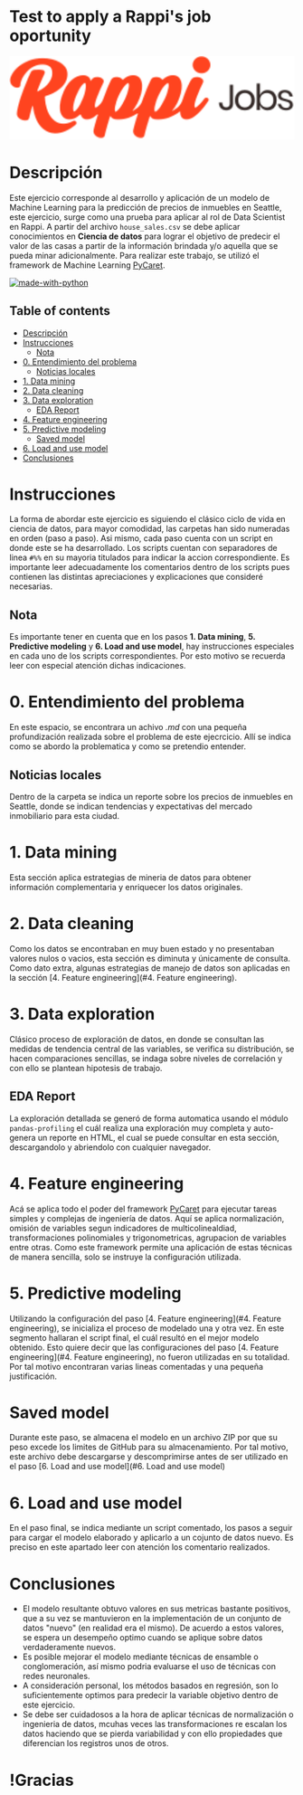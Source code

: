 # Test to apply a Rappi's job oportunity

<div>
  <p align="center">
    <img src="Images/logo-rappi.svg" width="800"> 
  </p>
</div>

# Descripción

Este ejercicio corresponde al desarrollo y aplicación de un modelo de Machine Learning para la predicción de precios de inmuebles en Seattle, este ejercicio, surge como una prueba para aplicar al rol de Data Scientist en Rappi. A partir del archivo `house_sales.csv` se debe aplicar conocimientos en **Ciencia de datos** para lograr el objetivo de predecir el valor de las casas a partir de la información brindada y/o aquella que se pueda minar adicionalmente. Para realizar este trabajo, se utilizó el framework de Machine Learning [PyCaret](https://github.com/pycaret/pycaret).

[![made-with-python](https://img.shields.io/badge/Made%20with-Python%203.8-1f425f.svg?logo=python)](https://www.python.org/)

## Table of contents

* [Descripción](#Descripción)
* [Instrucciones](#Instrucciones)
  + [Nota](#nota)
* [0. Entendimiento del problema](#0-Entendimiento-del-problema)
  + [Noticias locales](##Noticias-locales)
* [1. Data mining](#1-Data-mining)
* [2. Data cleaning](#2-Data-cleaning)
* [3. Data exploration](#3-Data-exploration)
  + [EDA Report](#eda-report)
* [4. Feature engineering](#4-Feature-engineering)
* [5. Predictive modeling](#5-Predictive-modeling)
  + [Saved model](#saved-model)
* [6. Load and use model](#6-Load-and-use-model)
* [Conclusiones](#Conclusiones)


# Instrucciones

La forma de abordar este ejercicio es siguiendo el clásico ciclo de vida en ciencia de datos, para mayor comodidad, las carpetas han sido numeradas en orden (paso a paso). Asi mismo, cada paso cuenta con un script en donde este se ha desarrollado. Los scripts cuentan con separadores de linea `#%%` en su mayoria titulados para indicar la accion correspondiente. Es importante leer adecuadamente los comentarios dentro de los scripts pues contienen las distintas apreciaciones y explicaciones que consideré necesarias.

## Nota
Es importante tener en cuenta que en los pasos **1. Data mining**, **5. Predictive modeling** y **6. Load and use model**, hay instrucciones especiales en cada uno de los scripts correspondientes. Por esto motivo se recuerda leer con especial atención dichas indicaciones.


# 0. Entendimiento del problema

En este espacio, se encontrara un achivo *.md* con una pequeña profundización realizada sobre el problema de este ejecrcicio. Allí se indica como se abordo la problematica y como se pretendio entender.

## Noticias locales
Dentro de la carpeta se indica un reporte sobre los precios de inmuebles en Seattle, donde se indican tendencias y expectativas del mercado inmobiliario para esta ciudad.


# 1. Data mining
Esta sección aplica estrategias de mineria de datos para obtener información complementaria y enriquecer los datos originales.


# 2. Data cleaning
Como los datos se encontraban en muy buen estado y no presentaban valores nulos o vacios, esta sección es diminuta y únicamente de consulta.
Como dato extra, algunas estrategias de manejo de datos son aplicadas en la sección [4. Feature engineering](#4. Feature engineering).


# 3. Data exploration
Clásico proceso de exploración de datos, en donde se consultan las medidas de tendencia central de las variables, se verifica su distribución, se hacen comparaciones sencillas, se indaga sobre niveles de correlación y con ello se plantean hipotesis de trabajo.

## EDA Report
La exploración detallada se generó de forma automatica usando el módulo `pandas-profiling` el cuál realiza una exploración muy completa y auto-genera un reporte en HTML, el cual se puede consultar en esta sección, descargandolo y abriendolo con cualquier navegador.

# 4. Feature engineering
Acá se aplica todo el poder del framework [PyCaret](https://github.com/pycaret/pycaret) para ejecutar tareas simples y complejas de ingeniería de datos. Aquí se aplica normalización, omisión de variables segun indicadores de multicolinealdiad, transformaciones polinomiales y trigonometricas, agrupacion de variables entre otras. Como este framework permite una aplicación de estas técnicas de manera sencilla, solo se instruye la configuración utilizada.


# 5. Predictive modeling
Utilizando la configuración del paso [4. Feature engineering](#4. Feature engineering), se inicializa el proceso de modelado una y otra vez. En este segmento hallaran el script final, el cuál resultó en el mejor modelo obtenido. Esto quiere decir que las configuraciones del paso [4. Feature engineering](#4. Feature engineering), no fueron utilizadas en su totalidad. Por tal motivo encontraran varias lineas comentadas y una pequeña justificación.

# Saved model
Durante este paso, se almacena el modelo en un archivo ZIP por que su peso excede los limites de GitHub para su almacenamiento. Por tal motivo, este archivo debe descargarse y descomprimirse antes de ser utilizado en el paso [6. Load and use model](#6. Load and use model)


# 6. Load and use model
En el paso final, se indica mediante un script comentado, los pasos a seguir para cargar el modelo elaborado y aplicarlo a un cojunto de datos nuevo. Es preciso en este apartado leer con atención los comentario realizados.


# Conclusiones
- El modelo resultante obtuvo valores en sus metricas bastante positivos, que a su vez se mantuvieron en la implementación de un conjunto de datos "nuevo" (en realidad era el mismo). De acuerdo a estos valores, se espera un desempeño optimo cuando se aplique sobre datos verdaderamente nuevos.
- Es posible mejorar el modelo mediante técnicas de ensamble o conglomeración, así mismo podria evaluarse el uso de técnicas con redes neuronales.
- A consideración personal, los métodos basados en regresión, son lo suficientemente optimos para predecir la variable objetivo dentro de este ejercicio.
- Se debe ser cuidadosos a la hora de aplicar técnicas de normalización o ingenieria de datos, mcuhas veces las transformaciones re escalan los datos haciendo que se pierda variabilidad y con ello propiedades que diferencian los registros unos de otros.

# !Gracias
